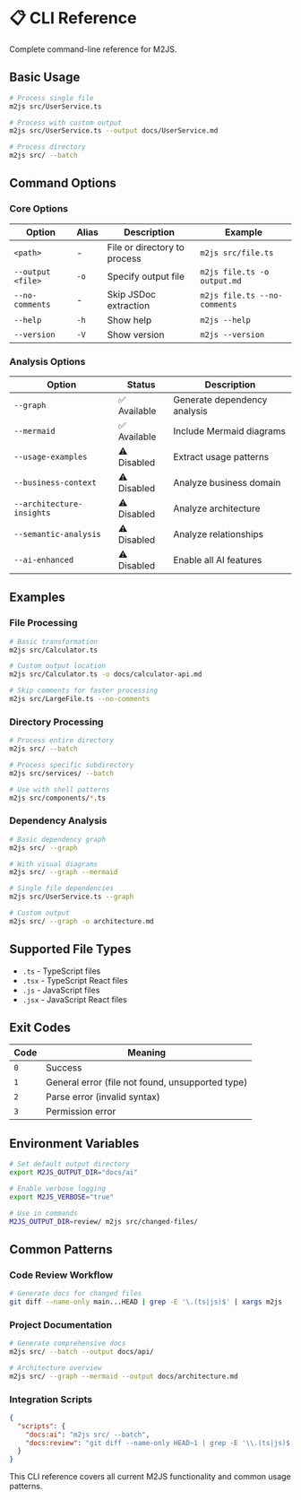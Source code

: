 # 📋 CLI Reference

Complete command-line reference for M2JS.

## Basic Usage

```bash
# Process single file
m2js src/UserService.ts

# Process with custom output
m2js src/UserService.ts --output docs/UserService.md

# Process directory
m2js src/ --batch
```

## Command Options

### Core Options

| Option | Alias | Description | Example |
|--------|-------|-------------|---------|
| `<path>` | - | File or directory to process | `m2js src/file.ts` |
| `--output <file>` | `-o` | Specify output file | `m2js file.ts -o output.md` |
| `--no-comments` | - | Skip JSDoc extraction | `m2js file.ts --no-comments` |
| `--help` | `-h` | Show help | `m2js --help` |
| `--version` | `-V` | Show version | `m2js --version` |

### Analysis Options

| Option | Status | Description |
|--------|--------|-------------|
| `--graph` | ✅ Available | Generate dependency analysis |
| `--mermaid` | ✅ Available | Include Mermaid diagrams |
| `--usage-examples` | ⚠️ Disabled | Extract usage patterns |
| `--business-context` | ⚠️ Disabled | Analyze business domain |
| `--architecture-insights` | ⚠️ Disabled | Analyze architecture |
| `--semantic-analysis` | ⚠️ Disabled | Analyze relationships |
| `--ai-enhanced` | ⚠️ Disabled | Enable all AI features |

## Examples

### File Processing

```bash
# Basic transformation
m2js src/Calculator.ts

# Custom output location
m2js src/Calculator.ts -o docs/calculator-api.md

# Skip comments for faster processing
m2js src/LargeFile.ts --no-comments
```

### Directory Processing

```bash
# Process entire directory
m2js src/ --batch

# Process specific subdirectory
m2js src/services/ --batch

# Use with shell patterns
m2js src/components/*.ts
```

### Dependency Analysis

```bash
# Basic dependency graph
m2js src/ --graph

# With visual diagrams
m2js src/ --graph --mermaid

# Single file dependencies
m2js src/UserService.ts --graph

# Custom output
m2js src/ --graph -o architecture.md
```

## Supported File Types

- `.ts` - TypeScript files
- `.tsx` - TypeScript React files
- `.js` - JavaScript files
- `.jsx` - JavaScript React files

## Exit Codes

| Code | Meaning |
|------|---------|
| `0` | Success |
| `1` | General error (file not found, unsupported type) |
| `2` | Parse error (invalid syntax) |
| `3` | Permission error |

## Environment Variables

```bash
# Set default output directory
export M2JS_OUTPUT_DIR="docs/ai"

# Enable verbose logging
export M2JS_VERBOSE="true"

# Use in commands
M2JS_OUTPUT_DIR=review/ m2js src/changed-files/
```

## Common Patterns

### Code Review Workflow

```bash
# Generate docs for changed files
git diff --name-only main...HEAD | grep -E '\.(ts|js)$' | xargs m2js
```

### Project Documentation

```bash
# Generate comprehensive docs
m2js src/ --batch --output docs/api/

# Architecture overview
m2js src/ --graph --mermaid --output docs/architecture.md
```

### Integration Scripts

```json
{
  "scripts": {
    "docs:ai": "m2js src/ --batch",
    "docs:review": "git diff --name-only HEAD~1 | grep -E '\\.(ts|js)$' | xargs m2js"
  }
}
```

This CLI reference covers all current M2JS functionality and common usage patterns.
